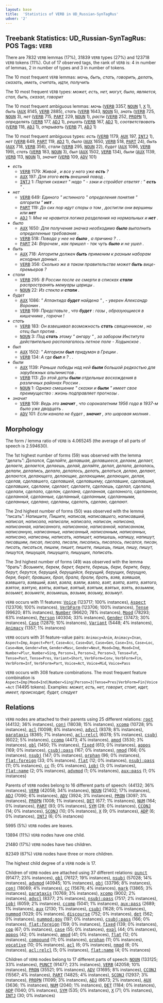 ```yaml
---
layout: base
title:  'Statistics of VERB in UD_Russian-SynTagRus'
udver: '2'
---
```


## Treebank Statistics: UD_Russian-SynTagRus: POS Tags: `VERB`

There are 7832 `VERB` lemmas (17%), 31839 `VERB` types (27%) and 123718 `VERB` tokens (11%).
Out of 17 observed tags, the rank of `VERB` is: 4 in number of lemmas, 2 in number of types and 3 in number of tokens.

The 10 most frequent `VERB` lemmas: <em>мочь, быть, стать, говорить, делать, сказать, иметь, считать, идти, получить</em>

The 10 most frequent `VERB` types:  <em>может, есть, нет, могут, было, является, стал, быть, сказал, говорит</em>

The 10 most frequent ambiguous lemmas: <em>мочь</em> (<tt><a href="ru_syntagrus-pos-VERB.html">VERB</a></tt> 3357, <tt><a href="ru_syntagrus-pos-NOUN.html">NOUN</a></tt> 1, <tt><a href="ru_syntagrus-pos-X.html">X</a></tt> 1), <em>быть</em> (<tt><a href="ru_syntagrus-pos-AUX.html">AUX</a></tt> 8145, <tt><a href="ru_syntagrus-pos-VERB.html">VERB</a></tt> 2885), <em>стать</em> (<tt><a href="ru_syntagrus-pos-VERB.html">VERB</a></tt> 1643, <tt><a href="ru_syntagrus-pos-NOUN.html">NOUN</a></tt> 5), <em>знать</em> (<tt><a href="ru_syntagrus-pos-VERB.html">VERB</a></tt> 725, <tt><a href="ru_syntagrus-pos-NOUN.html">NOUN</a></tt> 3), <em>нет</em> (<tt><a href="ru_syntagrus-pos-VERB.html">VERB</a></tt> 715, <tt><a href="ru_syntagrus-pos-PART.html">PART</a></tt> 229, <tt><a href="ru_syntagrus-pos-NOUN.html">NOUN</a></tt> 1), <em>расти</em> (<tt><a href="ru_syntagrus-pos-VERB.html">VERB</a></tt> 252, <tt><a href="ru_syntagrus-pos-PROPN.html">PROPN</a></tt> 1), <em>определять</em> (<tt><a href="ru_syntagrus-pos-VERB.html">VERB</a></tt> 177, <tt><a href="ru_syntagrus-pos-ADJ.html">ADJ</a></tt> 1), <em>решать</em> (<tt><a href="ru_syntagrus-pos-VERB.html">VERB</a></tt> 167, <tt><a href="ru_syntagrus-pos-ADJ.html">ADJ</a></tt> 1), <em>соответствовать</em> (<tt><a href="ru_syntagrus-pos-VERB.html">VERB</a></tt> 118, <tt><a href="ru_syntagrus-pos-ADJ.html">ADJ</a></tt> 1), <em>открывать</em> (<tt><a href="ru_syntagrus-pos-VERB.html">VERB</a></tt> 71, <tt><a href="ru_syntagrus-pos-ADJ.html">ADJ</a></tt> 1)

The 10 most frequent ambiguous types:  <em>есть</em> (<tt><a href="ru_syntagrus-pos-VERB.html">VERB</a></tt> 1179, <tt><a href="ru_syntagrus-pos-AUX.html">AUX</a></tt> 197, <tt><a href="ru_syntagrus-pos-INTJ.html">INTJ</a></tt> 1), <em>нет</em> (<tt><a href="ru_syntagrus-pos-VERB.html">VERB</a></tt> 649, <tt><a href="ru_syntagrus-pos-PART.html">PART</a></tt> 119, <tt><a href="ru_syntagrus-pos-ADJ.html">ADJ</a></tt> 1), <em>было</em> (<tt><a href="ru_syntagrus-pos-AUX.html">AUX</a></tt> 1650, <tt><a href="ru_syntagrus-pos-VERB.html">VERB</a></tt> 518, <tt><a href="ru_syntagrus-pos-PART.html">PART</a></tt> 24), <em>быть</em> (<tt><a href="ru_syntagrus-pos-AUX.html">AUX</a></tt> 718, <tt><a href="ru_syntagrus-pos-VERB.html">VERB</a></tt> 356), <em>стали</em> (<tt><a href="ru_syntagrus-pos-VERB.html">VERB</a></tt> 295, <tt><a href="ru_syntagrus-pos-NOUN.html">NOUN</a></tt> 22), <em>будет</em> (<tt><a href="ru_syntagrus-pos-AUX.html">AUX</a></tt> 1086, <tt><a href="ru_syntagrus-pos-VERB.html">VERB</a></tt> 199), <em>стать</em> (<tt><a href="ru_syntagrus-pos-VERB.html">VERB</a></tt> 183, <tt><a href="ru_syntagrus-pos-NOUN.html">NOUN</a></tt> 3), <em>был</em> (<tt><a href="ru_syntagrus-pos-AUX.html">AUX</a></tt> 1502, <tt><a href="ru_syntagrus-pos-VERB.html">VERB</a></tt> 134), <em>были</em> (<tt><a href="ru_syntagrus-pos-AUX.html">AUX</a></tt> 1139, <tt><a href="ru_syntagrus-pos-VERB.html">VERB</a></tt> 113, <tt><a href="ru_syntagrus-pos-NOUN.html">NOUN</a></tt> 1), <em>значит</em> (<tt><a href="ru_syntagrus-pos-VERB.html">VERB</a></tt> 109, <tt><a href="ru_syntagrus-pos-ADV.html">ADV</a></tt> 101)


* <em>есть</em>
  * <tt><a href="ru_syntagrus-pos-VERB.html">VERB</a></tt> 1179: <em>Живой , и все у него уже <b>есть</b> ?</em>
  * <tt><a href="ru_syntagrus-pos-AUX.html">AUX</a></tt> 197: <em>Для этого <b>есть</b> внешний повод .</em>
  * <tt><a href="ru_syntagrus-pos-INTJ.html">INTJ</a></tt> 1: <em>Партия скажет " надо " - зэки и стройбат ответят : " <b>есть</b> " .</em>
* <em>нет</em>
  * <tt><a href="ru_syntagrus-pos-VERB.html">VERB</a></tt> 649: <em>Единого " истинного " определения понятия " алгоритм " <b>нет</b> .</em>
  * <tt><a href="ru_syntagrus-pos-PART.html">PART</a></tt> 119: <em>До сих пор идут споры о том , достигли они вершины или <b>нет</b></em>
  * <tt><a href="ru_syntagrus-pos-ADJ.html">ADJ</a></tt> 1: <em>Мне не нравится логика разделения на нормальных и <b>нет</b> .</em>
* <em>было</em>
  * <tt><a href="ru_syntagrus-pos-AUX.html">AUX</a></tt> 1650: <em>Для получения значка необходимо <b>было</b> выполнить определенные требования .</em>
  * <tt><a href="ru_syntagrus-pos-VERB.html">VERB</a></tt> 518: <em>Повода у нее не <b>было</b> , а причина ? . .</em>
  * <tt><a href="ru_syntagrus-pos-PART.html">PART</a></tt> 24: <em>Впрочем , как пришел - так чуть <b>было</b> и не ушел .</em>
* <em>быть</em>
  * <tt><a href="ru_syntagrus-pos-AUX.html">AUX</a></tt> 718: <em>Алгоритм должен <b>быть</b> применим к разным наборам исходных данных .</em>
  * <tt><a href="ru_syntagrus-pos-VERB.html">VERB</a></tt> 356: <em>Сколько же в таком правительстве может <b>быть</b> вице-премьеров ?</em>
* <em>стали</em>
  * <tt><a href="ru_syntagrus-pos-VERB.html">VERB</a></tt> 295: <em>В России после ее смерти в списках <b>стали</b> распространять мемуары царицы .</em>
  * <tt><a href="ru_syntagrus-pos-NOUN.html">NOUN</a></tt> 22: <em>Из стекла и <b>стали</b> .</em>
* <em>будет</em>
  * <tt><a href="ru_syntagrus-pos-AUX.html">AUX</a></tt> 1086: <em>" Атлантида <b>будет</b> найдена " , - уверен Александр Воронин .</em>
  * <tt><a href="ru_syntagrus-pos-VERB.html">VERB</a></tt> 199: <em>Представьте , что <b>будет</b> : газы , образующиеся в кишечнике , горючи !</em>
* <em>стать</em>
  * <tt><a href="ru_syntagrus-pos-VERB.html">VERB</a></tt> 183: <em>Он взвешивал возможность <b>стать</b> священником , но отец был против .</em>
  * <tt><a href="ru_syntagrus-pos-NOUN.html">NOUN</a></tt> 3: <em>Под <b>стать</b> этому " ангару " , за забором Института действительно располагалось летное поле - Ходынское .</em>
* <em>был</em>
  * <tt><a href="ru_syntagrus-pos-AUX.html">AUX</a></tt> 1502: <em>" Алгоризм <b>был</b> придуман в Греции .</em>
  * <tt><a href="ru_syntagrus-pos-VERB.html">VERB</a></tt> 134: <em>А где <b>был</b> я ? . .</em>
* <em>были</em>
  * <tt><a href="ru_syntagrus-pos-AUX.html">AUX</a></tt> 1139: <em>Раньше победы над ней <b>были</b> большой редкостью для зарубежных альпинистов .</em>
  * <tt><a href="ru_syntagrus-pos-VERB.html">VERB</a></tt> 113: <em>До этой даты <b>были</b> отдельные восхождения в различных районах России .</em>
  * <tt><a href="ru_syntagrus-pos-NOUN.html">NOUN</a></tt> 1: <em>Однако смешение " сказки и <b>были</b> " имеет свое преимущество : жизнь подправляет прогнозы .</em>
* <em>значит</em>
  * <tt><a href="ru_syntagrus-pos-VERB.html">VERB</a></tt> 109: <em>Ведь это <b>значит</b> , что сорокалетним 1956 года в 1937-м было уже двадцать .</em>
  * <tt><a href="ru_syntagrus-pos-ADV.html">ADV</a></tt> 101: <em>Если канала не будет , <b>значит</b> , это шаровая молния .</em>

## Morphology

The form / lemma ratio of `VERB` is 4.065245 (the average of all parts of speech is 2.594630).

The 1st highest number of forms (59) was observed with the lemma “делать”: <em>Делался, Сделайте, делавшая, делавшееся, делаем, делает, делаете, делается, делаешь, делай, делайте, делал, делала, делалась, делали, делались, делало, делалось, делать, делаться, делаю, делают, делаются, делающего, делающие, делающими, делающих, делая, сделав, сделавшего, сделавшей, сделавшему, сделавшие, сделавший, сделавших, сделаем, сделает, сделаете, сделаешь, сделал, сделала, сделали, сделало, сделан, сделана, сделанная, сделанного, сделанное, сделанной, сделанные, сделанный, сделанным, сделанными, сделанных, сделано, сделаны, сделать, сделаю, сделают</em>.

The 2nd highest number of forms (50) was observed with the lemma “писать”: <em>Напишите, Пишите, написав, написавшего, написавший, написал, написала, написали, написало, написан, написана, написанная, написанного, написанное, написанной, написанном, написанную, написанные, написанный, написанным, написанных, написано, написаны, написать, напишет, напишешь, напишу, напишут, писавшим, писал, писала, писали, писались, писалось, писался, писан, писать, писаться, пишем, пишет, пишете, пишешь, пиши, пишу, пишут, пишутся, пишущая, пишущего, пишущих, пописать</em>.

The 3rd highest number of forms (49) was observed with the lemma “брать”: <em>Возьмите, берем, берет, берете, берешь, бери, берите, беру, берут, берутся, берущей, берущейся, берущий, берущих, берущую, беря, берёт, бравших, брал, брала, брали, брать, взяв, взявшая, взявшего, взявший, взял, взяла, взяли, взяло, взят, взята, взято, взятого, взятое, взятую, взяты, взятые, взятый, взятым, взятых, взять, возьмем, возьмет, возьмете, возьмешь, возьми, возьму, возьмут</em>.

`VERB` occurs with 11 features: <tt><a href="ru_syntagrus-feat-Voice.html">Voice</a></tt> (123717; 100% instances), <tt><a href="ru_syntagrus-feat-Aspect.html">Aspect</a></tt> (123706; 100% instances), <tt><a href="ru_syntagrus-feat-VerbForm.html">VerbForm</a></tt> (123706; 100% instances), <tt><a href="ru_syntagrus-feat-Tense.html">Tense</a></tt> (99620; 81% instances), <tt><a href="ru_syntagrus-feat-Number.html">Number</a></tt> (96620; 78% instances), <tt><a href="ru_syntagrus-feat-Mood.html">Mood</a></tt> (78293; 63% instances), <tt><a href="ru_syntagrus-feat-Person.html">Person</a></tt> (40304; 33% instances), <tt><a href="ru_syntagrus-feat-Gender.html">Gender</a></tt> (37473; 30% instances), <tt><a href="ru_syntagrus-feat-Case.html">Case</a></tt> (12879; 10% instances), <tt><a href="ru_syntagrus-feat-Variant.html">Variant</a></tt> (5448; 4% instances), <tt><a href="ru_syntagrus-feat-Animacy.html">Animacy</a></tt> (1357; 1% instances)

`VERB` occurs with 31 feature-value pairs: `Animacy=Anim`, `Animacy=Inan`, `Aspect=Imp`, `Aspect=Perf`, `Case=Acc`, `Case=Dat`, `Case=Gen`, `Case=Ins`, `Case=Loc`, `Case=Nom`, `Gender=Fem`, `Gender=Masc`, `Gender=Neut`, `Mood=Imp`, `Mood=Ind`, `Number=Plur`, `Number=Sing`, `Person=1`, `Person=2`, `Person=3`, `Tense=Fut`, `Tense=Past`, `Tense=Pres`, `Variant=Short`, `VerbForm=Conv`, `VerbForm=Fin`, `VerbForm=Inf`, `VerbForm=Part`, `Voice=Act`, `Voice=Mid`, `Voice=Pass`

`VERB` occurs with 308 feature combinations.
The most frequent feature combination is `Aspect=Imp|Mood=Ind|Number=Sing|Person=3|Tense=Pres|VerbForm=Fin|Voice=Act` (14495 tokens).
Examples: <em>может, есть, нет, говорит, стоит, идет, имеет, происходит, будет, следует</em>


## Relations

`VERB` nodes are attached to their parents using 25 different relations: <tt><a href="ru_syntagrus-dep-root.html">root</a></tt> (44132; 36% instances), <tt><a href="ru_syntagrus-dep-conj.html">conj</a></tt> (18038; 15% instances), <tt><a href="ru_syntagrus-dep-xcomp.html">xcomp</a></tt> (10728; 9% instances), <tt><a href="ru_syntagrus-dep-acl.html">acl</a></tt> (10098; 8% instances), <tt><a href="ru_syntagrus-dep-advcl.html">advcl</a></tt> (9378; 8% instances), <tt><a href="ru_syntagrus-dep-parataxis.html">parataxis</a></tt> (8365; 7% instances), <tt><a href="ru_syntagrus-dep-acl-relcl.html">acl:relcl</a></tt> (6078; 5% instances), <tt><a href="ru_syntagrus-dep-csubj.html">csubj</a></tt> (6022; 5% instances), <tt><a href="ru_syntagrus-dep-ccomp.html">ccomp</a></tt> (4473; 4% instances), <tt><a href="ru_syntagrus-dep-amod.html">amod</a></tt> (3530; 3% instances), <tt><a href="ru_syntagrus-dep-obl.html">obl</a></tt> (1450; 1% instances), <tt><a href="ru_syntagrus-dep-fixed.html">fixed</a></tt> (613; 0% instances), <tt><a href="ru_syntagrus-dep-appos.html">appos</a></tt> (169; 0% instances), <tt><a href="ru_syntagrus-dep-csubj-pass.html">csubj:pass</a></tt> (167; 0% instances), <tt><a href="ru_syntagrus-dep-nmod.html">nmod</a></tt> (166; 0% instances), <tt><a href="ru_syntagrus-dep-nsubj.html">nsubj</a></tt> (147; 0% instances), <tt><a href="ru_syntagrus-dep-orphan.html">orphan</a></tt> (96; 0% instances), <tt><a href="ru_syntagrus-dep-flat-foreign.html">flat:foreign</a></tt> (33; 0% instances), <tt><a href="ru_syntagrus-dep-flat.html">flat</a></tt> (12; 0% instances), <tt><a href="ru_syntagrus-dep-nsubj-pass.html">nsubj:pass</a></tt> (11; 0% instances), <tt><a href="ru_syntagrus-dep-cc.html">cc</a></tt> (5; 0% instances), <tt><a href="ru_syntagrus-dep-iobj.html">iobj</a></tt> (3; 0% instances), <tt><a href="ru_syntagrus-dep-flat-name.html">flat:name</a></tt> (2; 0% instances), <tt><a href="ru_syntagrus-dep-advmod.html">advmod</a></tt> (1; 0% instances), <tt><a href="ru_syntagrus-dep-aux-pass.html">aux:pass</a></tt> (1; 0% instances)

Parents of `VERB` nodes belong to 16 different parts of speech:  (44132; 36% instances), <tt><a href="ru_syntagrus-pos-VERB.html">VERB</a></tt> (42058; 34% instances), <tt><a href="ru_syntagrus-pos-NOUN.html">NOUN</a></tt> (21402; 17% instances), <tt><a href="ru_syntagrus-pos-ADJ.html">ADJ</a></tt> (7090; 6% instances), <tt><a href="ru_syntagrus-pos-ADV.html">ADV</a></tt> (3924; 3% instances), <tt><a href="ru_syntagrus-pos-PRON.html">PRON</a></tt> (3097; 3% instances), <tt><a href="ru_syntagrus-pos-PROPN.html">PROPN</a></tt> (1008; 1% instances), <tt><a href="ru_syntagrus-pos-DET.html">DET</a></tt> (677; 1% instances), <tt><a href="ru_syntagrus-pos-NUM.html">NUM</a></tt> (164; 0% instances), <tt><a href="ru_syntagrus-pos-PART.html">PART</a></tt> (93; 0% instances), <tt><a href="ru_syntagrus-pos-SYM.html">SYM</a></tt> (28; 0% instances), <tt><a href="ru_syntagrus-pos-CCONJ.html">CCONJ</a></tt> (14; 0% instances), <tt><a href="ru_syntagrus-pos-SCONJ.html">SCONJ</a></tt> (10; 0% instances), <tt><a href="ru_syntagrus-pos-X.html">X</a></tt> (9; 0% instances), <tt><a href="ru_syntagrus-pos-ADP.html">ADP</a></tt> (6; 0% instances), <tt><a href="ru_syntagrus-pos-INTJ.html">INTJ</a></tt> (6; 0% instances)

5995 (5%) `VERB` nodes are leaves.

13894 (11%) `VERB` nodes have one child.

21480 (17%) `VERB` nodes have two children.

82349 (67%) `VERB` nodes have three or more children.

The highest child degree of a `VERB` node is 17.

Children of `VERB` nodes are attached using 37 different relations: <tt><a href="ru_syntagrus-dep-punct.html">punct</a></tt> (91477; 23% instances), <tt><a href="ru_syntagrus-dep-obl.html">obl</a></tt> (76127; 19% instances), <tt><a href="ru_syntagrus-dep-nsubj.html">nsubj</a></tt> (57028; 14% instances), <tt><a href="ru_syntagrus-dep-advmod.html">advmod</a></tt> (40945; 10% instances), <tt><a href="ru_syntagrus-dep-obj.html">obj</a></tt> (33796; 8% instances), <tt><a href="ru_syntagrus-dep-conj.html">conj</a></tt> (18069; 4% instances), <tt><a href="ru_syntagrus-dep-cc.html">cc</a></tt> (15676; 4% instances), <tt><a href="ru_syntagrus-dep-mark.html">mark</a></tt> (13865; 3% instances), <tt><a href="ru_syntagrus-dep-parataxis.html">parataxis</a></tt> (10769; 3% instances), <tt><a href="ru_syntagrus-dep-xcomp.html">xcomp</a></tt> (9002; 2% instances), <tt><a href="ru_syntagrus-dep-advcl.html">advcl</a></tt> (8377; 2% instances), <tt><a href="ru_syntagrus-dep-nsubj-pass.html">nsubj:pass</a></tt> (7517; 2% instances), <tt><a href="ru_syntagrus-dep-iobj.html">iobj</a></tt> (6059; 2% instances), <tt><a href="ru_syntagrus-dep-ccomp.html">ccomp</a></tt> (5041; 1% instances), <tt><a href="ru_syntagrus-dep-aux-pass.html">aux:pass</a></tt> (2689; 1% instances), <tt><a href="ru_syntagrus-dep-aux.html">aux</a></tt> (2130; 1% instances), <tt><a href="ru_syntagrus-dep-csubj.html">csubj</a></tt> (1628; 0% instances), <tt><a href="ru_syntagrus-dep-nummod.html">nummod</a></tt> (1029; 0% instances), <tt><a href="ru_syntagrus-dep-discourse.html">discourse</a></tt> (752; 0% instances), <tt><a href="ru_syntagrus-dep-det.html">det</a></tt> (562; 0% instances), <tt><a href="ru_syntagrus-dep-nummod-gov.html">nummod:gov</a></tt> (197; 0% instances), <tt><a href="ru_syntagrus-dep-csubj-pass.html">csubj:pass</a></tt> (166; 0% instances), <tt><a href="ru_syntagrus-dep-flat-foreign.html">flat:foreign</a></tt> (159; 0% instances), <tt><a href="ru_syntagrus-dep-fixed.html">fixed</a></tt> (139; 0% instances), <tt><a href="ru_syntagrus-dep-cop.html">cop</a></tt> (67; 0% instances), <tt><a href="ru_syntagrus-dep-case.html">case</a></tt> (55; 0% instances), <tt><a href="ru_syntagrus-dep-expl.html">expl</a></tt> (44; 0% instances), <tt><a href="ru_syntagrus-dep-appos.html">appos</a></tt> (42; 0% instances), <tt><a href="ru_syntagrus-dep-amod.html">amod</a></tt> (41; 0% instances), <tt><a href="ru_syntagrus-dep-flat.html">flat</a></tt> (12; 0% instances), <tt><a href="ru_syntagrus-dep-compound.html">compound</a></tt> (11; 0% instances), <tt><a href="ru_syntagrus-dep-orphan.html">orphan</a></tt> (11; 0% instances), <tt><a href="ru_syntagrus-dep-vocative.html">vocative</a></tt> (10; 0% instances), <tt><a href="ru_syntagrus-dep-acl.html">acl</a></tt> (6; 0% instances), <tt><a href="ru_syntagrus-dep-nmod.html">nmod</a></tt> (6; 0% instances), <tt><a href="ru_syntagrus-dep-acl-relcl.html">acl:relcl</a></tt> (5; 0% instances), <tt><a href="ru_syntagrus-dep-flat-name.html">flat:name</a></tt> (4; 0% instances)

Children of `VERB` nodes belong to 17 different parts of speech: <tt><a href="ru_syntagrus-pos-NOUN.html">NOUN</a></tt> (133125; 33% instances), <tt><a href="ru_syntagrus-pos-PUNCT.html">PUNCT</a></tt> (91477; 23% instances), <tt><a href="ru_syntagrus-pos-VERB.html">VERB</a></tt> (42058; 10% instances), <tt><a href="ru_syntagrus-pos-PRON.html">PRON</a></tt> (35521; 9% instances), <tt><a href="ru_syntagrus-pos-ADV.html">ADV</a></tt> (31695; 8% instances), <tt><a href="ru_syntagrus-pos-CCONJ.html">CCONJ</a></tt> (15567; 4% instances), <tt><a href="ru_syntagrus-pos-PART.html">PART</a></tt> (14825; 4% instances), <tt><a href="ru_syntagrus-pos-SCONJ.html">SCONJ</a></tt> (12937; 3% instances), <tt><a href="ru_syntagrus-pos-PROPN.html">PROPN</a></tt> (11099; 3% instances), <tt><a href="ru_syntagrus-pos-ADJ.html">ADJ</a></tt> (6673; 2% instances), <tt><a href="ru_syntagrus-pos-AUX.html">AUX</a></tt> (3636; 1% instances), <tt><a href="ru_syntagrus-pos-NUM.html">NUM</a></tt> (2040; 1% instances), <tt><a href="ru_syntagrus-pos-DET.html">DET</a></tt> (1184; 0% instances), <tt><a href="ru_syntagrus-pos-ADP.html">ADP</a></tt> (1040; 0% instances), <tt><a href="ru_syntagrus-pos-SYM.html">SYM</a></tt> (535; 0% instances), <tt><a href="ru_syntagrus-pos-X.html">X</a></tt> (71; 0% instances), <tt><a href="ru_syntagrus-pos-INTJ.html">INTJ</a></tt> (30; 0% instances)

